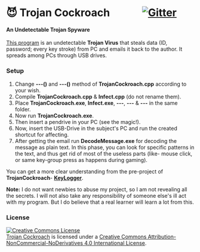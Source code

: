 # :smiling_imp: Trojan Cockroach &nbsp;&nbsp;&nbsp;&nbsp;&nbsp;&nbsp;&nbsp;&nbsp;&nbsp;&nbsp;&nbsp;&nbsp;[![Gitter](https://badges.gitter.im/MinhasKamal/TrojanCockroach.svg)](https://gitter.im/MinhasKamal/TrojanCockroach?utm_source=badge&utm_medium=badge&utm_campaign=pr-badge&utm_content=body_badge)

#### An Undetectable Trojan Spyware

<a href="https://MinhasKamal.github.io/TrojanCockroach">This program</a> is an undetectable **Trojan Virus** that steals data (ID, password; every key stroke) from PC and emails it back to the author. It spreads among PCs through USB drives.

### Setup
1. Change **---()** and **---()** method of **TrojanCockroach.cpp** according to your wish.
2. Compile **TrojanCockroach.cpp** & **Infect.cpp** (do not rename them).
3. Place **TrojanCockroach.exe**, **Infect.exe**, **---**, **---** & **---** in the same folder.
4. Now run **TrojanCockroach.exe**.
5. Then insert a pendrive in your PC (see the magic!).
6. Now, insert the USB-Drive in the subject's PC and run the created shortcut for affecting.
7. After getting the email run **DecodeMessage.exe** for decoding the message as plain text. In this phase, you can look for specific patterns in the text, and thus get rid of most of the useless parts (like- mouse click, or same key-group press as happens during gaming).

You can get a more clear understanding from the pre-project of **TrojanCockroach**- **[KeyLogger](https://github.com/MinhasKamal/KeyLogger)**.

**Note:** I do not want newbies to abuse my project, so I am not revealing all the secrets. I will not also take any responsibility of someone else's ill act with my program. But I do believe that a real learner will learn a lot from this.


### License
<a rel="license" href="http://creativecommons.org/licenses/by-nc-nd/4.0/"><img alt="Creative Commons License" style="border-width:0" src="https://i.creativecommons.org/l/by-nc-nd/4.0/88x31.png" /></a><br /><a href="https://github.com/MinhasKamal/TrojanCockroach">Trojan Cockroach</a> is licensed under a <a rel="license" href="http://creativecommons.org/licenses/by-nc-nd/4.0/">Creative Commons Attribution-NonCommercial-NoDerivatives 4.0 International License</a>.
